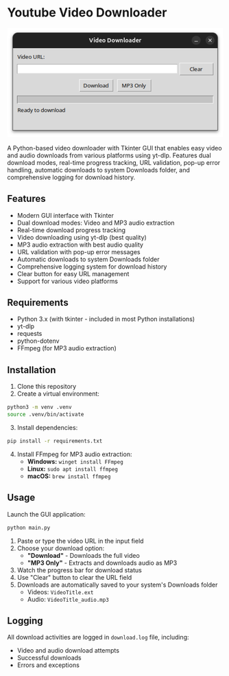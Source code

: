 # Youtube Video Downloader

![alt text](image.png)

A Python-based video downloader with Tkinter GUI that enables easy video and audio downloads from various platforms using yt-dlp. Features dual download modes, real-time progress tracking, URL validation, pop-up error handling, automatic downloads to system Downloads folder, and comprehensive logging for download history.

## Features
- Modern GUI interface with Tkinter
- Dual download modes: Video and MP3 audio extraction
- Real-time download progress tracking
- Video downloading using yt-dlp (best quality)
- MP3 audio extraction with best audio quality
- URL validation with pop-up error messages
- Automatic downloads to system Downloads folder
- Comprehensive logging system for download history
- Clear button for easy URL management
- Support for various video platforms

## Requirements
- Python 3.x (with tkinter - included in most Python installations)
- yt-dlp
- requests
- python-dotenv
- FFmpeg (for MP3 audio extraction)

## Installation
1. Clone this repository
2. Create a virtual environment:
```bash
python3 -m venv .venv
source .venv/bin/activate
```
3. Install dependencies:
```bash
pip install -r requirements.txt
```
4. Install FFmpeg for MP3 audio extraction:
   - **Windows:** `winget install FFmpeg`
   - **Linux:** `sudo apt install ffmpeg`
   - **macOS:** `brew install ffmpeg`

## Usage
Launch the GUI application:
```bash
python main.py
```
1. Paste or type the video URL in the input field
2. Choose your download option:
   - **"Download"** - Downloads the full video
   - **"MP3 Only"** - Extracts and downloads audio as MP3
3. Watch the progress bar for download status
4. Use "Clear" button to clear the URL field
5. Downloads are automatically saved to your system's Downloads folder
   - Videos: `VideoTitle.ext`
   - Audio: `VideoTitle_audio.mp3`

## Logging
All download activities are logged in `download.log` file, including:
- Video and audio download attempts
- Successful downloads
- Errors and exceptions
